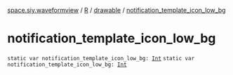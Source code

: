 [space.siy.waveformview](../../index.md) / [R](../index.md) / [drawable](index.md) / [notification_template_icon_low_bg](./notification_template_icon_low_bg.md)

# notification_template_icon_low_bg

`static var notification_template_icon_low_bg: `[`Int`](https://kotlinlang.org/api/latest/jvm/stdlib/kotlin/-int/index.html)
`static var notification_template_icon_low_bg: `[`Int`](https://kotlinlang.org/api/latest/jvm/stdlib/kotlin/-int/index.html)